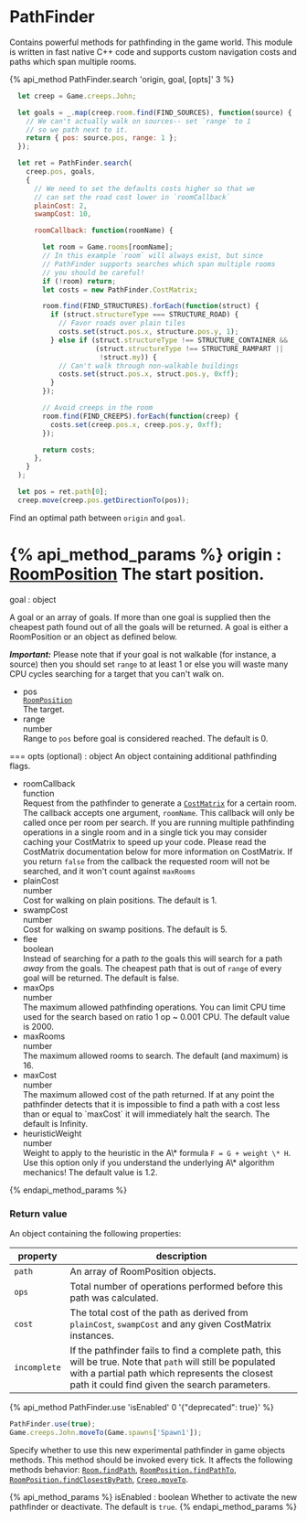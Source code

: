 # PathFinder
 
 Contains powerful methods for pathfinding in the game world. This module is written in fast native C++ code and supports custom navigation costs and paths which span multiple rooms. 

{% api_method PathFinder.search 'origin, goal, [opts]' 3 %}

```javascript
  let creep = Game.creeps.John;

  let goals = _.map(creep.room.find(FIND_SOURCES), function(source) {
    // We can't actually walk on sources-- set `range` to 1 
    // so we path next to it.
    return { pos: source.pos, range: 1 };
  });

  let ret = PathFinder.search(
    creep.pos, goals,
    {
      // We need to set the defaults costs higher so that we
      // can set the road cost lower in `roomCallback`
      plainCost: 2,
      swampCost: 10,

      roomCallback: function(roomName) {

        let room = Game.rooms[roomName];
        // In this example `room` will always exist, but since 
        // PathFinder supports searches which span multiple rooms 
        // you should be careful!
        if (!room) return;
        let costs = new PathFinder.CostMatrix;

        room.find(FIND_STRUCTURES).forEach(function(struct) {
          if (struct.structureType === STRUCTURE_ROAD) {
            // Favor roads over plain tiles
            costs.set(struct.pos.x, structure.pos.y, 1);
          } else if (struct.structureType !== STRUCTURE_CONTAINER &&
                     (struct.structureType !== STRUCTURE_RAMPART ||
                      !struct.my)) {
            // Can't walk through non-walkable buildings
            costs.set(struct.pos.x, struct.pos.y, 0xff);
          }
        });

        // Avoid creeps in the room
        room.find(FIND_CREEPS).forEach(function(creep) {
          costs.set(creep.pos.x, creep.pos.y, 0xff);
        });

        return costs;
      },
    }
  );

  let pos = ret.path[0];
  creep.move(creep.pos.getDirectionTo(pos));
```

Find an optimal path between <code>origin</code> and <code>goal</code>.

{% api_method_params %}
origin : <a href="#RoomPosition">RoomPosition</a>
The start position.
===
goal : object

A goal or an array of goals. If more than one goal is supplied then the cheapest path found out of all the goals will be returned. A goal is either a RoomPosition or an object as defined below.

<em><strong>Important:</strong></em> Please note that if your goal is not walkable (for instance, a source) then you should set <code>range</code> to at least 1 or else you will waste many CPU cycles searching for a target that you can't walk on.
					<ul>
						<li>
							<div class="api-arg-title">pos</div>
							<div class="api-arg-type"><a href="#RoomPosition"><code>RoomPosition</code></a></div>
							<div class="api-arg-desc">The target.</div>
						</li>
						<li>
							<div class="api-arg-title">range</div>
							<div class="api-arg-type">number</div>
							<div class="api-arg-desc">Range to <code>pos</code> before goal is considered reached. The default is 0.</div>
						</li>
					</ul>
				
===
opts (optional) : object
An object containing additional pathfinding flags.
<ul>
    <li>
        <div class="api-arg-title">roomCallback</div>
        <div class="api-arg-type">function</div>
        <div class="api-arg-desc">Request from the pathfinder to generate a <a href="#CostMatrix"><code>CostMatrix</code></a> for a certain room. The callback accepts one argument, <code>roomName</code>. This callback will only be called once per room per search. If you are running multiple pathfinding operations in a single room and in a single tick you may consider caching your CostMatrix to speed up your code. Please read the CostMatrix documentation below for more information on CostMatrix. If you return <code>false</code> from the callback the requested room will not be searched, and it won't count against <code>maxRooms</code></div>
    </li>
    <li>
        <div class="api-arg-title">plainCost</div>
        <div class="api-arg-type">number</div>
        <div class="api-arg-desc">Cost for walking on plain positions. The default is 1.</div>
    </li>
    <li>
        <div class="api-arg-title">swampCost</div>
        <div class="api-arg-type">number</div>
        <div class="api-arg-desc">Cost for walking on swamp positions. The default is 5.</div>
    </li>
    <li>
        <div class="api-arg-title">flee</div>
        <div class="api-arg-type">boolean</div>
        <div class="api-arg-desc">Instead of searching for a path <em>to</em> the goals this will search for a path <em>away</em> from the goals. The cheapest path that is out of <code>range</code> of every goal will be returned. The default is false.</div>
    </li>
    <li>
        <div class="api-arg-title">maxOps</div>
        <div class="api-arg-type">number</div>
        <div class="api-arg-desc">The maximum allowed pathfinding operations. You can limit CPU time used for the search based on ratio 1 op ~ 0.001 CPU. The default value is 2000.</div>
    </li>
    <li>
        <div class="api-arg-title">maxRooms</div>
        <div class="api-arg-type">number</div>
        <div class="api-arg-desc">The maximum allowed rooms to search. The default (and maximum) is 16.</div>
    </li>
    <li>
        <div class="api-arg-title">maxCost</div>
        <div class="api-arg-type">number</div>
        <div class="api-arg-desc">The maximum allowed cost of the path returned. If at any point the pathfinder detects that it is impossible to find a path with a cost less than or equal to `maxCost` it will immediately halt the search. The default is Infinity.</div>
    </li>
    <li>
        <div class="api-arg-title">heuristicWeight</div>
        <div class="api-arg-type">number</div>
        <div class="api-arg-desc">Weight to apply to the heuristic in the A\* formula <code>F = G + weight \* H</code>. Use this option only if you understand the underlying A\* algorithm mechanics! The default value is 1.2.</div>
    </li>
</ul>
				
{% endapi_method_params %}


### Return value

An object containing the following properties:

property | description
---|---
`path` | An array of RoomPosition objects.
`ops` | Total number of operations performed before this path was calculated.
`cost` | The total cost of the path as derived from `plainCost`, `swampCost` and any given CostMatrix instances.
`incomplete` | If the pathfinder fails to find a complete path, this will be true. Note that `path` will still be populated with a partial path which represents the closest path it could find given the search parameters.			


{% api_method PathFinder.use 'isEnabled' 0 '{"deprecated": true}' %} 

```javascript
PathFinder.use(true);
Game.creeps.John.moveTo(Game.spawns['Spawn1']);
```

Specify whether to use this new experimental pathfinder in game objects methods. This method should be invoked every tick. It affects the following methods behavior: <a href="#Room.findPath"><code>Room.findPath</code></a>, <a href="#RoomPosition.findPathTo"><code>RoomPosition.findPathTo</code></a>, <a href="#RoomPosition.findClosestByPath"><code>RoomPosition.findClosestByPath</code></a>, <a href="#Creep.moveTo"><code>Creep.moveTo</code></a>.

{% api_method_params %}
isEnabled : boolean
Whether to activate the new pathfinder or deactivate. The default is `true`.
{% endapi_method_params %}


